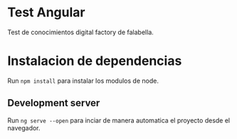 # Test Angular

Test de conocimientos digital factory de falabella.

# Instalacion de dependencias

Run  `npm install` para instalar los modulos de node.

## Development server

Run `ng serve --open` para  inciar de manera automatica el proyecto desde el navegador.

 
